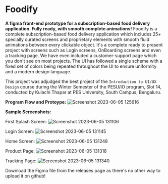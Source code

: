 # Foodify
**A figma front-end prototype for a subscription-based food delivery application. Fully ready, with smooth complete animations!**
Foodify is a complete subscription-based food delivery application which includes 25+ specially curated screens and proprietary elements with smooth fluid animations between every clickable object. It's a complete ready to present project with screens such as Login screens, OnBoarding screens and even a tracking page. We have even included a customer-support page which you don't see on most projects. The UI has followed a single scheme with a fixed set of colors being repeated throughout the UI to ensure uniformity and a modern design language.

This project was adjudged the best project of the `Introduction to UI/UX Design` course during the Winter Semester of the PESU/IO program, Slot 14, conducted by Kulachi Thapar at PES University, South Campus, Bengaluru.

**Program Flow and Protoype:**
![Screenshot 2023-06-05 125616](https://github.com/probablyabdullah/Foodify/assets/79295754/a127ddcf-c44c-4a61-ae53-398e0aae7819)


**Sample Screenshots:**

First Splash Screen:
![Screenshot 2023-06-05 131106](https://github.com/probablyabdullah/Foodify/assets/79295754/f0bafa33-b3fa-4e8b-8b61-6b120354cc70)

Login Screen:
![Screenshot 2023-06-05 131145](https://github.com/probablyabdullah/Foodify/assets/79295754/8a81d332-c38a-4c3b-87e0-15a273a0aa9b)

Home Screen:
![Screenshot 2023-06-05 131248](https://github.com/probablyabdullah/Foodify/assets/79295754/177750f3-227f-4aaa-9dae-98efdd76287c)

Product Page:
![Screenshot 2023-06-05 131318](https://github.com/probablyabdullah/Foodify/assets/79295754/6990ce0b-9b22-40d0-9691-e97f44f1eaef)

Tracking Page:
![Screenshot 2023-06-05 131340](https://github.com/probablyabdullah/Foodify/assets/79295754/7eaacfc2-3a3b-46b6-807c-28ac7aacf384)

Download the Figma file from the releases page as there's no other way to upload it on github!
